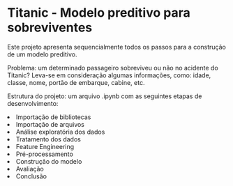 # Titanic - Modelo preditivo para sobreviventes

Este projeto apresenta sequencialmente todos os passos para a construção de um modelo preditivo.

Problema: um determinado passageiro sobreviveu ou não no acidente do Titanic? Leva-se em consideração algumas informações, como: idade, classe, nome, portão de embarque, cabine, etc.

Estrutura do projeto: um arquivo .ipynb com as seguintes etapas de desenvolvimento:
  <li>Importação de bibliotecas
  <li>Importação de arquivos
  <li>Análise exploratória dos dados
  <li>Tratamento dos dados
  <li>Feature Engineering
  <li>Pré-processamento
  <li>Construção do modelo
  <li>Avaliação
  <li>Conclusão
